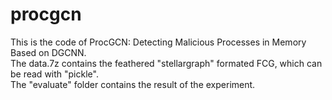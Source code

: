 # procgcn
This is the code of ProcGCN: Detecting Malicious Processes in Memory Based on DGCNN.<br />
The data.7z contains the feathered "stellargraph" formated FCG, which can be read with "pickle".<br />
The "evaluate" folder contains the result of the experiment.
